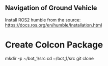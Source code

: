 ## Navigation of Ground Vehicle  
Install ROS2 humble from the source: https://docs.ros.org/en/humble/Installation.html
# Create Colcon Package
mkdir -p ~/bot_1/src
cd ~/bot_1/src
git clone 
